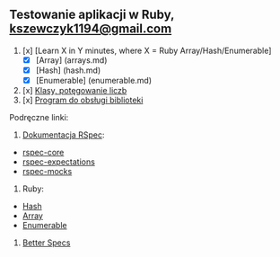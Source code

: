## Testowanie aplikacji w Ruby, kszewczyk1194@gmail.com

1. [x] [Learn X in Y minutes, where X = Ruby Array/Hash/Enumerable]
	- [x] [Array] (arrays.md)
	- [x] [Hash] (hash.md)
	- [x] [Enumerable] (enumerable.md)
2. [x] [Klasy, potęgowanie liczb](lib/)
3. [x] [Program do obsługi biblioteki](https://github.com/kszewczyk1/Ruby_Projekt3)

Podręczne linki:

1. [Dokumentacja RSpec](http://rspec.info/):
  - [rspec-core](https://github.com/rspec/rspec-core)
  - [rspec-expectations](https://github.com/rspec/rspec-expectations)
  - [rspec-mocks](https://github.com/rspec/rspec-mocks)
1. Ruby:
  - [Hash](http://ruby-doc.org/core-2.2.3/Hash.html)
  - [Array](http://ruby-doc.org/core-2.2.3/Array.html)
  - [Enumerable](http://ruby-doc.org/core-2.2.3/Enumerable.html)
1. [Better Specs](http://betterspecs.org/)
